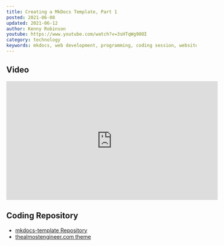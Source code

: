 ```yaml
---
title: Creating a MkDocs Template, Part 1
posted: 2021-06-08
updated: 2021-06-12
author: Kenny Robinson
youtube: https://www.youtube.com/watch?v=3sHTqWg90OI
category: technology
keywords: mkdocs, web development, programming, coding session, website template, mkdocs template, youtube video, youtuber, static website static site, static site generator
---
```


## Video

<iframe width="560" height="315" src="https://www.youtube.com/embed/3sHTqWg90OI" title="YouTube video player" frameborder="0" allow="accelerometer; autoplay; clipboard-write; encrypted-media; gyroscope; picture-in-picture" allowfullscreen></iframe>

## Coding Repository

* <a href="https://github.com/almostengr/mkdocs-template" target="_blank">mkdocs-template Repository</a>
* <a href="https://github.com/almostengr/almostengrwebsite/tree/main/Almostengr.AlmostengrWebsite/theme" target="_blank">thealmostengineer.com theme</a>
